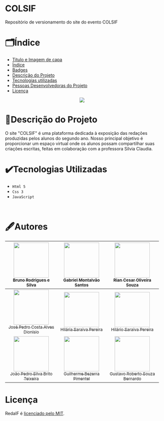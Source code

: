 # COLSIF
 Repositório de versionamento do site do evento COLSIF

# 🗂️Índice

- [Título e Imagem de capa](#COLSIF)
- [Índice](#🗂️índice)
- [Badges](#badges)
- [Descrição do Projeto](#📖descrição-do-projeto)
  <!-- * [Status do Projeto](#status-do-Projeto) -->
  <!-- * [Funcionalidades e Demonstração da Aplicação](#funcionalidades-e-demonstração-da-aplicação) -->
  <!-- - [Acesso ao Projeto](#acesso-ao-projeto) -->
- [Tecnologias utilizadas](#✔️Tecnologias-Utilizadas)
- [Pessoas Desenvolvedoras do Projeto](#🖋️Autores)
- [Licença](#Licença)

<p align="center">
<img loading="lazy" src="http://img.shields.io/static/v1?label=STATUS&message=EM%20DESENVOLVIMENTO&color=GREEN&style=for-the-badge"/>
</p>

# 📖Descrição do Projeto

O site "COLSIF" é uma plataforma dedicada à exposição das redações produzidas pelos alunos do segundo ano. Nosso principal objetivo é proporcionar um espaço virtual onde os alunos possam compartilhar suas criações escritas, feitas em colaboração com a professora Silvia Claudia.

# ✔️Tecnologias Utilizadas
- `Html 5`
- `Css 3`
- `JavaScript`

<br>

# 🖋️Autores

|   [<img loading="lazy" src="https://avatars.githubusercontent.com/u/119943937?v=4" width=115><br><sub>Bruno Rodrigues e Silva</sub>](https://github.com/bruno-rodrigues0)   |   [<img loading="lazy" src="https://avatars.githubusercontent.com/u/113394709?v=4" width=115><br><sub>Gabriel Montalvão Santos</sub>](https://github.com/msantos7gabriel)    |      [<img loading="lazy" src="https://avatars.githubusercontent.com/u/145462146?v=4" width=115><br><sub>Rian Cesar Oliveira Souza</sub>](https://github.com/riancesaros)      |
| :-------------------------------------------------------------------------------------------------------------------------------------------------------------------------: | :--------------------------------------------------------------------------------------------------------------------------------------------------------------------------: | :----------------------------------------------------------------------------------------------------------------------------------------------------------------------------: |
| [<img loading="lazy" src="https://avatars.githubusercontent.com/u/145406929?v=4" width=115><br><sub>José Pedro Costa Alves Dionísio</sub>](https://github.com/josepedro10)  |       [<img loading="lazy" src="https://avatars.githubusercontent.com/u/145464554?v=4" width=115><br><sub>Hilária Saraiva Pereira</sub>](https://github.com/hilariasp)       |        [<img loading="lazy" src="https://avatars.githubusercontent.com/u/145464560?v=4" width=115><br><sub>Hilário Saraiva Pereira</sub>](https://github.com/hilariosp)        |
| [<img loading="lazy" target="_Blank" src="https://avatars.githubusercontent.com/u/145465734?v=4" width=115><br><sub>João Pedro Silva Brito Teixeira</sub>](https://github.com/joaopedrosbt) | [<img loading="lazy" src="https://avatars.githubusercontent.com/u/145464569?v=4" width=115><br><sub>Guilherme Bezerra Pimentel</sub>](https://github.com/guilherme-pimentel) | [<img loading="lazy" src="https://avatars.githubusercontent.com/u/145466063?v=4" width=115><br><sub>Gustavo Roberto Souza Bernardo</sub>](https://github.com/gustavo-robertoo) |

# Licença

RedaIF é <a href="LICENSE">licenciado pelo MIT</a>.

